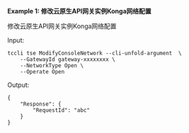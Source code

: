 **Example 1: 修改云原生API网关实例Konga网络配置**

修改云原生API网关实例Konga网络配置

Input: 

```
tccli tse ModifyConsoleNetwork --cli-unfold-argument  \
    --GatewayId gateway-xxxxxxxx \
    --NetworkType Open \
    --Operate Open
```

Output: 
```
{
    "Response": {
        "RequestId": "abc"
    }
}
```

